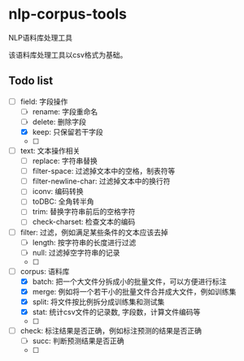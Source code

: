 # nlp-corpus-tools
NLP语料库处理工具

该语料库处理工具以csv格式为基础。

## Todo list

- [ ] field: 字段操作
  - [ ] rename: 字段重命名
  - [ ] delete: 删除字段
  - [x] keep: 只保留若干字段
  - [ ] 
- [ ] text: 文本操作相关
  - [ ] replace: 字符串替换
  - [ ] filter-space: 过滤掉文本中的空格，制表符等
  - [ ] filter-newline-char: 过滤掉文本中的换行符
  - [ ] iconv: 编码转换
  - [ ] toDBC: 全角转半角
  - [ ] trim: 替换字符串前后的空格字符
  - [ ] check-charset: 检查文本的编码
- [ ] filter: 过滤，例如满足某些条件的文本应该去掉
  - [ ] length: 按字符串的长度进行过滤
  - [ ] null: 过滤掉空字符串的记录
  - [ ] 
- [ ] corpus: 语料库
  - [x] batch: 把一个大文件分拆成小的批量文件，可以方便进行标注
  - [x] merge: 例如将一个若干小的批量文件合并成大文件，例如训练集
  - [x] split: 将文件按比例拆分成训练集和测试集
  - [x] stat: 统计csv文件的记录数, 字段数，计算文件编码等
  - [ ] 
- [ ] check: 标注结果是否正确，例如标注预测的结果是否正确
  - [ ] succ: 判断预测结果是否正确
  - [ ] 
